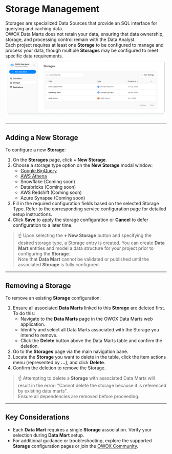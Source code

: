 # Storage Management
Storages are specialized Data Sources that provide an SQL interface for querying and caching data.  
OWOX Data Marts does not retain your data, ensuring that data ownership, storage, and processing control remain with the Data Analyst.  
Each project requires at least one **Storage** to be configured to manage and process your data, though multiple **Storages** may be configured to meet specific data requirements.
![Storages](../res/screens/storages-table.png)

---

## Adding a New Storage
To configure a new **Storage**:
1. On the **Storages** page, click **+ New Storage**.
2. Choose a storage type option on the **New Storage** modal window:
    - [Google BigQuery](supported-storages/google-bigquery.md)
    - [AWS Athena](supported-storages/aws-athena.md)
    - Snowflake (Coming soon)
    - Databricks (Coming soon)
    - AWS Redshift (Coming soon)
    - Azure Synapse (Coming soon)
3. Fill in the required configuration fields based on the selected Storage Type. Refer to the corresponding service configuration page for detailed setup instructions.
4. Click **Save** to apply the storage configuration or **Cancel** to defer configuration to a later time.

> ☝️ Upon selecting the **+ New Storage** button and specifying the desired storage type, a Storage entry is created. You can create **Data Mart** entities and model a data structure for your project prior to configuring the **Storage**.  
> Note that **Data Mart** cannot be validated or published until the associated **Storage** is fully configured.

---

## Removing a Storage
To remove an existing **Storage** configuration:
1. Ensure all associated **Data Marts** linked to this **Storage** are deleted first. To do this:
   - Navigate to the **Data Marts** page in the OWOX Data Marts web application.
   - Identify and select all Data Marts associated with the Storage you intend to remove.
   - Click the **Delete** button above the Data Marts table and confirm the deletion.
2. Go to the **Storages** page via the main navigation pane.
3. Locate the **Storage** you want to delete in the table, click the item actions menu (represented by **...**), and click **Delete**.
4. Confirm the deletion to remove the Storage.

> ☝️ Attempting to delete a **Storage** with associated Data Marts will result in the error: "Cannot delete the storage because it is referenced by existing data marts".  
> Ensure all dependencies are removed before proceeding.

---

## Key Considerations

- Each **Data Mart** requires a single **Storage** association. Verify your selection during **Data Mart** setup.
- For additional guidance or troubleshooting, explore the supported **Storage** configuration pages or join the [OWOX Community](https://github.com/OWOX/owox-data-marts/discussions).

